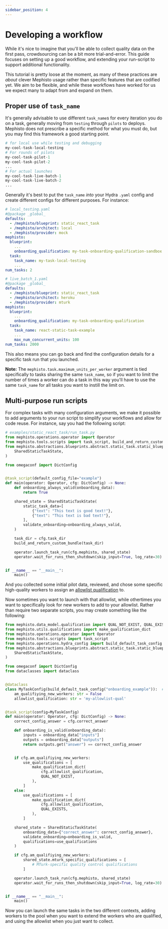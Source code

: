 ```yaml
---
sidebar_position: 4
---
```


# Developing a workflow

While it's nice to imagine that you'll be able to collect quality data on the first pass, crowdsourcing can be a bit more trial-and-error. This guide focuses on setting up a good workflow, and extending your run-script to support additional functionality. 

This tutorial is pretty loose at the moment, as many of these practices are _about_ clever Mephisto usage rather than specific features that are codified yet. We aim to be flexible, and while these workflows have worked for us we expect many to adapt from and expand on them.

## Proper use of `task_name`

It's generally advisable to use different `task_name`s for every iteration you do on a task, generally moving from `testing` through `pilots` to deploys. Mephisto does not prescribe a specific method for what you must do, but you may find this framework a good starting point.

```python
# for local use while testing and debugging
my-cool-task-local-testing
# For rounds of pilots
my-cool-task-pilot-1
my-cool-task-pilot-2
...
# For actual launches
my-cool-task-live-batch-1
my-cool-task-live-batch-2
...
```
Generally it's best to put the `task_name` _into_ your Hydra `.yaml` config and create different configs for different purposes. For instance:
```yaml
# local_testing.yaml
#@package _global_
defaults:
  - /mephisto/blueprint: static_react_task
  - /mephisto/architect: local
  - /mephisto/provider: mock
mephisto:
  blueprint:
    ...
    onboarding_qualification: my-task-onboarding-qualification-sandbox
  task:
    task_name: my-task-local-testing
    ...
num_tasks: 2

# live_batch_1.yaml
#@package _global_
defaults:
  - /mephisto/blueprint: static_react_task
  - /mephisto/architect: heroku
  - /mephisto/provider: mturk
mephisto:
  blueprint:
    ...
    onboarding_qualification: my-task-onboarding-qualification
  task:
    task_name: react-static-task-example
    ...
    max_num_concurrent_units: 100
num_tasks: 2000
```
This also means you can go back and find the configuration details for a specific task run that you launched.

**Note:** The `mephisto.task.maximum_units_per_worker` argument is tied specifically to tasks sharing the same `task_name`, so if you want to limit the number of times a worker can do a task in this way you'll have to use the same `task_name` for all tasks you want to instill the limit on.


## Multi-purpose run scripts

For complex tasks with many configuration arguments, we make it possible to add arguments to your run script to simplify your workflows and allow for code reuse. For instance, say you had the following script:
```python
# examples/static_react_task/run_task.py
from mephisto.operations.operator import Operator
from mephisto.tools.scripts import task_script, build_and_return_custom_bundle
from mephisto.abstractions.blueprints.abstract.static_task.static_blueprint import (
    SharedStaticTaskState,
)

from omegaconf import DictConfig


@task_script(default_config_file="example")
def main(operator: Operator, cfg: DictConfig) -> None:
    def onboarding_always_valid(onboarding_data):
        return True

    shared_state = SharedStaticTaskState(
        static_task_data=[
            {"text": "This text is good text!"},
            {"text": "This text is bad text!"},
        ],
        validate_onboarding=onboarding_always_valid,
    )

    task_dir = cfg.task_dir
    build_and_return_custom_bundle(task_dir)

    operator.launch_task_run(cfg.mephisto, shared_state)
    operator.wait_for_runs_then_shutdown(skip_input=True, log_rate=30)


if __name__ == "__main__":
    main()
```

And you collected some initial pilot data, reviewed, and chose some specific high-quality workers to assign an [allowlist qualification](../how_to_use/worker_quality/common_qualification_flows#allowlists-and-blocklists) to.

Now sometimes you want to launch with that allowlist, while othertimes you want to specifically look for new workers to add to your allowlist. Rather than require two separate scripts, you may create something like the following:
```python
from mephisto.data_model.qualification import QUAL_NOT_EXIST, QUAL_EXISTS
from mephisto.utils.qualifications import make_qualification_dict
from mephisto.operations.operator import Operator
from mephisto.tools.scripts import task_script
from mephisto.operations.hydra_config import build_default_task_config
from mephisto.abstractions.blueprints.abstract.static_task.static_blueprint import (
    SharedStaticTaskState,
)

from omegaconf import DictConfig
from dataclasses import dataclass


@dataclass
class MyTaskConfig(build_default_task_config("onboarding_example")):  # type: ignore
    am_qualifiying_new_workers: str = False
    allowlist_qualification: str = 'my-allowlist-qual'


@task_script(config=MyTaskConfig)
def main(operator: Operator, cfg: DictConfig) -> None:
    correct_config_answer = cfg.correct_answer

    def onboarding_is_valid(onboarding_data):
        inputs = onboarding_data["inputs"]
        outputs = onboarding_data["outputs"]
        return outputs.get("answer") == correct_config_answer


    if cfg.am_qualifiying_new_workers:
        use_qualifications = [
            make_qualification_dict(
                cfg.allowlist_qualification,
                QUAL_NOT_EXIST,
            ),
        ]
    else:
        use_qualifications = [
            make_qualification_dict(
                cfg.allowlist_qualification,
                QUAL_EXISTS,
            ),
        ]

    shared_state = SharedStaticTaskState(
        onboarding_data={"correct_answer": correct_config_answer},
        validate_onboarding=onboarding_is_valid,
        qualifications=use_qualifications
    )

    if cfg.am_qualifiying_new_workers:
        shared_state.mturk_specific_qualifications = [
            # MTurk-specific quality control qualifications
        ]

    operator.launch_task_run(cfg.mephisto, shared_state)
    operator.wait_for_runs_then_shutdown(skip_input=True, log_rate=30)


if __name__ == "__main__":
    main()

```

Now you can launch the same tasks in the two different contexts, adding workers to the pool when you want to extend the workers who are qualified, and using the allowlist when you just want to collect.

